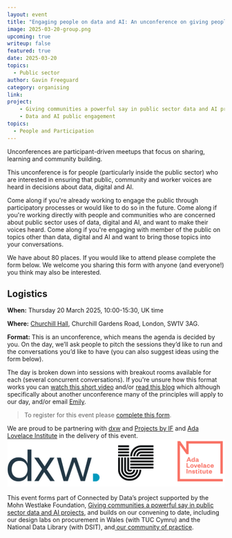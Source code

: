 ```yaml
---
layout: event
title: "Engaging people on data and AI: An unconference on giving people and communities a powerful say on public sector technologies"
image: 2025-03-20-group.png
upcoming: true
writeup: false
featured: true
date: 2025-03-20
topics:
  - Public sector
author: Gavin Freeguard
category: organising
link: 
project: 
    - Giving communities a powerful say in public sector data and AI projects
    - Data and AI public engagement
topics:
  - People and Participation
---
```


Unconferences are participant-driven meetups that focus on sharing, learning and community building.

This unconference is for people (particularly inside the public sector) who are interested in ensuring that public, community and worker voices are heard in decisions about data, digital and AI.

<!--more-->

Come along if you're already working to engage the public through participatory processes or would like to do so in the future. Come along if you're working directly with people and communities who are concerned about public sector uses of data, digital and AI, and want to make their voices heard. Come along if you're engaging with member of the public on topics other than data, digital and AI and want to bring those topics into your conversations.

We have about 80 places. If you would like to attend please complete the form below. We welcome you sharing this form with anyone (and everyone!) you think may also be interested.

## Logistics
**When:** Thursday 20 March 2025, 10:00-15:30, UK time

**Where:** [Churchill Hall](https://www.westminster.gov.uk/leisure-libraries-and-community/community-halls/churchill-hall), Churchill Gardens Road, London, SW1V 3AG. 

**Format:** This is an unconference, which means the agenda is decided by you. On the day, we’ll ask people to pitch the sessions they’d like to run and the conversations you’d like to have (you can also suggest ideas using the form below).

The day is broken down into sessions with breakout rooms available for each (several concurrent conversations). If you're unsure how this format works you can [watch this short video](https://www.linkedin.com/posts/mgilroy_ok-this-sounds-like-a-cool-concept-but-activity-7258090198394138624-5269/) and/or [read this blog](https://blog.weareconvivio.com/what-to-expect-at-ukgovcamp-ecc37191dc81) which although specifically about another unconference many of the principles will apply to our day, and/or email [Emily](mailto:emily@connectedbydata.org).

> To register for this event please [complete this form](https://docs.google.com/forms/d/e/1FAIpQLSdfa14L47exSdwK1jwF_UNjxzti2HcmJq1wDATJ1nPTBQk3ow/viewform?usp=header).

We are proud to be partnering with [dxw](https://www.dxw.com/) and [Projects by IF](https://www.projectsbyif.com/) and [Ada Lovelace Institute](https://www.adalovelaceinstitute.org/) in the delivery of this event.
![Partner organisation logos. These are dxw and Projects by IF and Ada Lovelace Institute"](/assets/events/2025-03-20-partners.png)

This event forms part of Connected by Data’s project supported by the Mohn Westlake Foundation, [Giving communities a powerful say in public sector data and AI projects](https://connectedbydata.org/projects/2024-mohn-westlake), and builds on our convening to date, including our design labs on procurement in Wales (with TUC Cymru) and the National Data Library (with DSIT), and[ our community of practice](https://connectedbydata.org/projects/2024-community-of-practice).